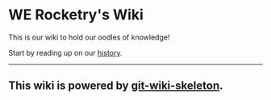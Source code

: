 # WE Rocketry's Wiki

This is our wiki to hold our oodles of knowledge!

Start by reading up on our [history](history.md).


--------------------------------------------------------------------
This wiki is powered by [git-wiki-skeleton](./git-wiki-skeleton.md).
--------------------------------------------------------------------